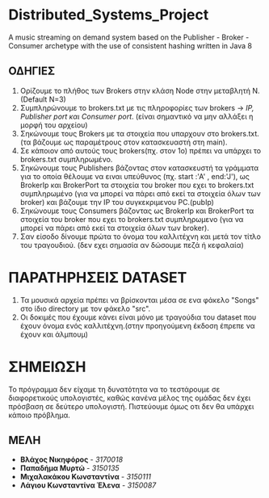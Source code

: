 # Distributed_Systems_Project
A music streaming on demand system based on the Publisher - Broker - Consumer archetype with the use of consistent hashing written in Java 8


## ΟΔΗΓΙΕΣ

1. Ορίζουμε το πλήθος των Brokers στην κλάση Node στην μεταβλητή N.(Default N=3)
2. Συμπληρώνουμε το brokers.txt με τις πληροφορίες των brokers -> *IP, Publisher port και Consumer port*. (είναι σημαντικό να μην αλλάξει η μορφή του αρχείου)
3. Σηκώνουμε τους Brokers με τα στοιχεία που υπαρχουν στο brokers.txt.
(τα βάζουμε ως παραμέτρους στον κατασκευαστή στη main).
4. Σε κάποιον από αυτούς τους brokers(πχ. στον 1ο) πρέπει να υπάρχει το brokers.txt συμπληρωμένο.
5. Σηκώνουμε τους Publishers βάζοντας στον κατασκευστή τα γράμματα για το οποία θέλουμε να ειναι υπεύθυνος (πχ. start :'A' , end:'J'), ως BrokerIp και BrokerPort τα στοιχεία του broker που εχει το brokers.txt συμπληρωμένο (για να μπορεί να πάρει από εκεί τα στοιχεία όλων των broker) και βάζουμε την IP του συγκεκριμενου PC.(pubIp)
6. Σηκώνουμε τους Consumers βάζοντας ως BrokerIp και BrokerPort τα στοιχεία του broker που εχει το brokers.txt συμπληρωμενο (για να μπορεί να πάρει από εκεί τα στοιχεία όλων των broker).
7. Σαν είσοδο δίνουμε πρώτα το όνομα του καλλιτέχνη και μετά τον τίτλο του τραγουδιού.
(δεν εχει σημασία αν δώσουμε πεζά ή κεφαλαία)

# ΠΑΡΑΤΗΡΗΣΕΙΣ DATASET

1. Τα μουσικά αρχεία πρέπει να βρίσκονται μέσα σε ενα φάκελο "Songs" στο ίδιο directory με τον φάκελο "src".
2. Οι δοκιμές που έχουμε κάνει είναι μόνο με τραγούδια του dataset που έχουν όνομα ενός καλλιτέχνη.(στην προηγούμενη έκδοση έπρεπε να έχουν και άλμπουμ)

# ΣΗΜΕΙΩΣΗ

Το πρόγραμμα δεν είχαμε τη δυνατότητα να το τεστάρουμε σε διαφορετικούς υπολογιστές, καθώς κανένα μέλος της ομάδας δεν έχει πρόσβαση σε δεύτερο υπολογιστή. Πιστεύουμε όμως οτι δεν θα υπάρχει κάποιο πρόβλημα.

## ΜΕΛΗ

* **Βλάχος Νικηφόρος** - *3170018*
* **Παπαδήμα Μυρτώ** - *3150135*
* **Μιχαλακάκου Κωνσταντίνα** - *3150111*
* **Λάγιου Κωνσταντίνα Έλενα** - *3150087*
